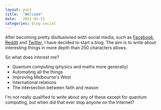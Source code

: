 ```yaml
---
layout: post
title:  "Welcome"
date:   2021-03-22 
categories: blog social
---
```


After becoming pretty disillusioned wiith social media, such as [Facebook](facebook.com), [Reddit](reddit.com) and [Twitter](twitter.com), I have decided to start a blog. The aim is to write about interesting things in more depth than 250 characters allows. 

So what does interest me?

- Quantum computing (physics and maths more generally)
- Automating all the things
- Improving Melbourne's West
- International relations
- The intersection between faith and reason 

I'm not really qualified to write about any of these except for quantum computing, but when did that ever stop anyone on the Internet?